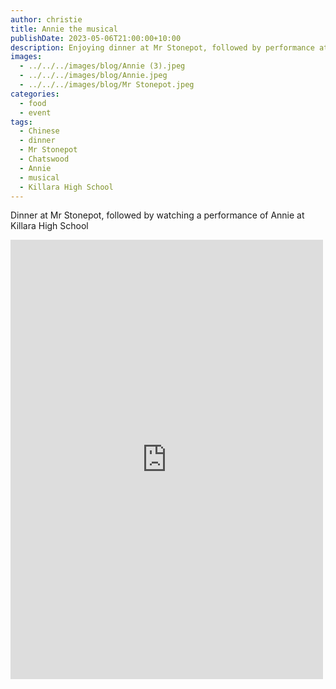```yaml
---
author: christie
title: Annie the musical
publishDate: 2023-05-06T21:00:00+10:00
description: Enjoying dinner at Mr Stonepot, followed by performance at Killara High School
images:
  - ../../../images/blog/Annie (3).jpeg
  - ../../../images/blog/Annie.jpeg
  - ../../../images/blog/Mr Stonepot.jpeg
categories:
  - food
  - event
tags:
  - Chinese
  - dinner
  - Mr Stonepot
  - Chatswood
  - Annie
  - musical
  - Killara High School
---
```

Dinner at Mr Stonepot, followed by watching a performance of Annie at Killara High School

<iframe src="https://www.facebook.com/plugins/post.php?href=https%3A%2F%2Fwww.facebook.com%2Fchris1.tham%2Fposts%2Fpfbid02Vi4A46bGRWncSpYLEKnymBDEiB1FkPA24BU2aqBGWWyqNjY4UQLEe2XPTujDxKEfl&show_text=true&width=500" width="500" height="703" style="border:none;overflow:hidden" scrolling="no" frameborder="0" allowfullscreen="true" allow="autoplay; clipboard-write; encrypted-media; picture-in-picture; web-share"></iframe>
